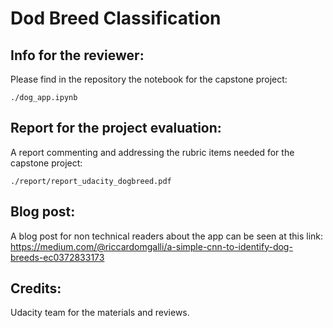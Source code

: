 # Dod Breed Classification 
## Info for the reviewer:
Please find in the repository the notebook for the capstone project:
```
./dog_app.ipynb
```
## Report for the project evaluation:
A report commenting and addressing the rubric items needed for the capstone project:
```
./report/report_udacity_dogbreed.pdf
```
## Blog post:
A blog post for non technical readers about the app can be seen at this link: 
https://medium.com/@riccardomgalli/a-simple-cnn-to-identify-dog-breeds-ec0372833173
## Credits:
Udacity team for the materials and reviews.